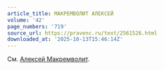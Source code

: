 ```yaml
---
article_title: МАКРЕМВОЛИТ АЛЕКСЕЙ
volume: '42'
page_numbers: '719'
source_url: https://pravenc.ru/text/2561526.html
downloaded_at: '2025-10-13T15:46:14Z'
---
```


См. [Алексей Макремволит](<https://pravenc.ru/text/Алексей Макремволит.html>).
